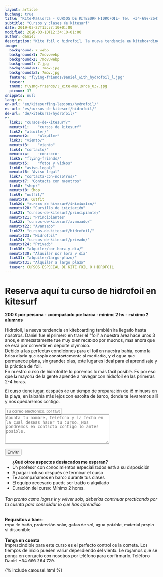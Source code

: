 ```yaml
---
layout: article
buchung: true
title: "Kite-Mallorca - CURSOS DE KITESURF HIDROFOIL- Tel. +34-696-264729"
subtitle: "Cursos y clases de kitesurf"
date: 2019-02-27T13:57:10+01:00
modified: 2020-03-10T12:34:10+01:00
author: daniel
description: "Kite foil o hidrofoil, la nueva tendencia en kiteboarding y kitesurf. Con mástil corto y barco de apoyo se puede aprender rápido"
image:
  background: 7.webp
  backgroundx1: 7mov.webp
  backgroundx2: 7mov.webp
  background2: 7.jpg
  background2x1: 7mov.jpg
  background2x2: 7mov.jpg
  feature: "flying-friends/Daniel_with_hydrofoil_l.jpg"
  teaser:
  thumb: flying-friends/l_kite-mallorca_037.jpg
  picnum: 37
snippets: null
lang: es
en-url: "en/kitesurfing-lessons/hydrofoil/"
es-url: "es/cursos-de-kitesurf/hidrofoil/"
de-url: "de/kitekurse/hydrofoil/"
t:
  link1: "cursos-de-kitesurf/"
  menutxt1:    "cursos de kitesurf"
  link2: "alquiler/"
  menutxt2:    "alquiler"
  link3: "viento/"
  menutxt3:    "viento"
  link4: "contacto/"
  menutxt4:    "contacto"
  link5: "flying-friends/"
  menutxt5:    "fotos y videos"
  link6: "aviso-legal/"
  menutxt6: "Aviso legal"
  link7: "contacta-con-nosotros/"
  menutxt7: "Contacta con nosotros"
  link8: "shop/"
  menutxt8: Shop
  link9: "outfit/"
  menutxt9: Outfit
  link20: "cursos-de-kitesurf/iniciacion/"
  menutxt20: "Cursillo de iniciación"
  link21: "cursos-de-kitesurf/principiante/"
  menutxt21: "Principiantes"
  link22: "cursos-de-kitesurf/avanzado/"
  menutxt22: "Avanzado"
  link23: "cursos-de-kitesurf/hidrofoil/"
  menutxt23: "Hidrofoil"
  link24: "cursos-de-kitesurf/privado/"
  menutxt24: "Privado"
  link30: "alquiler/por-hora-y-dia/"
  menutxt30: "Alquiler por hora y día"
  link31: "alquiler/largo-plazo/"
  menutxt31: "Alquiler a largo plazo"
  teaser: CURSOS ESPECIAL DE KITE FOIL O HIDROFOIL
---
```


<div id="bookingKitContainer"></div>
<script src="https://eu5.bookingkit.de/bkscript.js.php?cw=a03e5048263685b2ea6fd19deb2b34a8&lang=es&e=54c3d1abd7e9f8d1a02a3991c0ed8ff7"></script>
<noscript><h1>Reserva aquí tu curso de hidrofoil en kitesurf</h1>
 
<strong>200 € por persona - acompañado por barca - mínimo 2 hs - máximo 2 alumnos</strong><br><br>
<span>Hidrofoil, la nueva tendencia en kiteboarding también ha llegado hasta nosotros. Daniel fue el primero en traer el "foil" a nuestra área hace unos 3 años, e inmediatamente fue muy bien recibido por muchos, más ahora que se está por convertir en deporte olympico.<br>
Debido a las perfectas condiciones para el foil en nuestra bahía, como la brisa diaria que sopla constantemente al mediodía, y el agua que permanece plana, sin grandes olas, este lugar es ideal para el aprendizaje y la práctica del foil. <br>
En nuestro curso de hidrofoil te lo ponemos lo más fácil posible. Es por eso que la mayoría de la gente aprende a navegar con hidrofoil en las primeras 2-4 horas.<br>

El curso tiene lugar, después de un tiempo de preparación de 15 minutos en la playa, en la bahía más lejos con escolta de barco, donde te llevaremos allí y nos quedaremos contigo.</span>
<div class="item">
<form method="POST" action="https://formspree.io/team@kite-mallorca.com">
  <input type="email" name="_replyto" placeholder="Tu correo electronico, por favor revisalo antes de enviar" required>
  <input type="hidden" name="_subject" value="Encuesta de reserva para un curso de hidrofoil">
  <textarea name="body" cols="40" rows="6" placeholder="Apunta tu nombre, telefono y la fecha en la cual deseas hacer tu curso. Nos pondremos en contacto contigo lo antes posible."></textarea>
  <span></span><br><br>
  <input type="hidden" name="_next" value="{{ site.url }}/es/gracias/">
  <input type="submit" value="Enviar">
</form>
<ul><strong>¿Qué otros aspectos destacados me esperan?</strong>
  <li>Un profesor con conocimientos especializados está a su disposición</li>
  <li>A pagar incluso después de terminar el curso</li>
  <li>Te acompañamos en barco durante tus clases</li>
  <li>El equipo necesario puede ser traído o alquilado</li>
  <li>Duración del curso: Mínimo 2 horas.</li>
</ul>
<H6>
Tan pronto como logres ir y volver solo, deberías continuar practicando por tu cuenta para consolidar lo que has aprendido.</H6>
<span><strong>Requisitos a traer:</strong><br>
ropa de baño, protección solar, gafas de sol, agua potable, material propio si disponible</span><br><br>
<span><strong>Tenga en cuenta</strong><br>
Imprescindible para este curso es el perfecto control de la cometa.
Los tiempos de inicio pueden variar dependiendo del viento. Le rogamos que se ponga en contacto con nosotros por teléfono para confirmarlo. Teléfono Daniel +34 696 264 729.</span>
</div>

{% include carousel.html %}

</noscript>